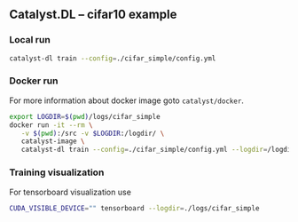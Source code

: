 ## Catalyst.DL – cifar10 example

### Local run

```bash
catalyst-dl train --config=./cifar_simple/config.yml
```

### Docker run

For more information about docker image goto `catalyst/docker`.

```bash
export LOGDIR=$(pwd)/logs/cifar_simple
docker run -it --rm \
   -v $(pwd):/src -v $LOGDIR:/logdir/ \
   catalyst-image \ 
   catalyst-dl train --config=./cifar_simple/config.yml --logdir=/logdir
```


### Training visualization

For tensorboard visualization use 

```bash
CUDA_VISIBLE_DEVICE="" tensorboard --logdir=./logs/cifar_simple
```
